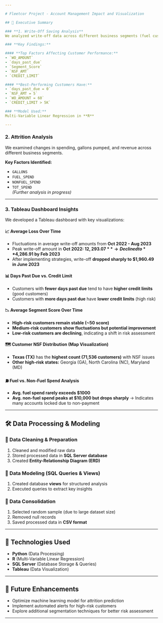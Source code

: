 ```yaml
---

# Fleetcor Project - Account Management Impact and Visualization  

## 📌 Executive Summary  

### **1. Write-Off Saving Analysis**  
We analyzed write-off data across different business segments (fuel customers, universal customers, company card, etc.) to identify key cost-reduction strategies, revenue opportunities, and customer retention insights.  

### **Key Findings:**  

#### **Top Factors Affecting Customer Performance:**  
- `WO_AMOUNT`  
- `days_past_due`  
- `Segment_Score`  
- `NSF_AMT`  
- `CREDIT_LIMIT`  

#### **Best-Performing Customers Have:**  
- `days_past_due = 0`  
- `NSF_AMT = 5`  
- `WO_AMOUNT = 60`  
- `CREDIT_LIMIT > 5K`  

### **Model Used:**  
Multi-Variable Linear Regression in **R**  

---
```



### **2. Attrition Analysis**  
We examined changes in spending, gallons pumped, and revenue across different business segments.  

**Key Factors Identified:**  
- `GALLONS`  
- `FUEL_SPEND`  
- `NONFUEL_SPEND`  
- `TOT_SPEND`  
_(Further analysis in progress)_  

---

### **3. Tableau Dashboard Insights**  

We developed a Tableau dashboard with key visualizations:  

#### **📈 Average Loss Over Time**  
- Fluctuations in average write-off amounts from **Oct 2022 - Aug 2023**  
- Peak write-off amount in **Oct 2022: $12,293.07** → Declined to **$4,286.91 by Feb 2023**  
- After implementing strategies, write-off **dropped sharply to $1,960.49 in June 2023**  

#### **📊 Days Past Due vs. Credit Limit**  
- Customers with **fewer days past due** tend to have **higher credit limits** (good customers)  
- Customers with **more days past due** have **lower credit limits** (high risk)  

#### **📉 Average Segment Score Over Time**  
- **High-risk customers remain stable (~50 score)**  
- **Medium-risk customers show fluctuations but potential improvement**  
- **Low-risk customers are declining**, indicating a shift in risk assessment  

#### **🗺️ Customer NSF Distribution (Map Visualization)**  
- **Texas (TX)** has the **highest count (71,536 customers)** with NSF issues  
- **Other high-risk states:** Georgia (GA), North Carolina (NC), Maryland (MD)  

#### **⛽ Fuel vs. Non-Fuel Spend Analysis**  
- **Avg. fuel spend rarely exceeds $1000**  
- **Avg. non-fuel spend peaks at $10,000 but drops sharply** → Indicates many accounts locked due to non-payment  

---

## 🛠️ Data Processing & Modeling  

### **🔹 Data Cleaning & Preparation**  
1. Cleaned and modified raw data  
2. Stored processed data in **SQL Server database**  
3. Created **Entity-Relationship Diagram (ERD)**  

### **🔹 Data Modeling (SQL Queries & Views)**  
1. Created database **views** for structured analysis  
2. Executed queries to extract key insights  

### **🔹 Data Consolidation**  
1. Selected random sample (due to large dataset size)  
2. Removed null records  
3. Saved processed data in **CSV format**  

---

## 📌 Technologies Used  

- **Python** (Data Processing)  
- **R** (Multi-Variable Linear Regression)  
- **SQL Server** (Database Storage & Queries)  
- **Tableau** (Data Visualization)  

---

## 🚀 Future Enhancements  

- Optimize machine learning model for attrition prediction  
- Implement automated alerts for high-risk customers  
- Explore additional segmentation techniques for better risk assessment  

---


